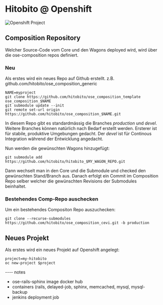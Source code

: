 # Hitobito @ Openshift

![Openshift Project](diagrams/ose3-rails.png)



## Composition Repository

Welcher Source-Code vom Core und den Wagons deployed wird, wird über die ose-composition repos definiert.

### Neu

Als erstes wird ein neues Repo auf Github erstellt. z.B. github.com/hitobito/ose_composition_generic

    NAME=myproject
    git clone https://github.com/hitobito/ose_composition_template ose_composition_$NAME
    git submodule update --init
    git remote set-url origin https://github.com/hitobito/ose_composition_$NAME.git

In diesem Repo gibt es standardmässig die Branches *production* und *devel*. Weitere Branches können natürlich nach Bedarf erstellt werden. Ersterer ist für stabile, produktive Umgebungen gedacht. Der *devel* ist für Continous Integration während der Entwicklung angedacht.

Nun werden die gewünschten Wagons hinzugefügt:

    git submodule add https://github.com/hitobito/hitobito_$MY_WAGON_REPO.git

Dann wechselt man in den Core und die Submodule und checked den gewünschten Stand/Branch aus. Danach erfolgt ein Commit im Composition Repo selber welcher die gewünschten Revisions der Submodules beinhaltet.

### Bestehendes Comp-Repo auschecken

Um ein bestehendes Compositon Repo auszuchecken:

    git clone --recurse-submodules https://github.com/hitobito/ose_composition_cevi.git -b production

## Neues Projekt

Als erstes wird ein neues Projekt auf Openshift angelegt:

    project=my-hitobito
    oc new-project $project




---- notes

* ose-rails-sphinx image docker hub
* containers (rails, delayed-job, sphinx, memcached, mysql, mysql-backup
* jenkins deployment job
